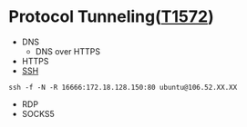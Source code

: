 # Protocol Tunneling([T1572](https://attack.mitre.org/techniques/T1572/))
- DNS 
  - DNS over HTTPS
- HTTPS
- [SSH](https://blog.csdn.net/Hezhoutheone/article/details/123113020)
 ```
 ssh -f -N -R 16666:172.18.128.150:80 ubuntu@106.52.XX.XX
 ```
- RDP
- SOCKS5
